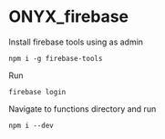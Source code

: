 # ONYX_firebase
Install firebase tools using as admin
```
npm i -g firebase-tools
```
Run 
```
firebase login
```
Navigate to functions directory and run 
```
npm i --dev
```
